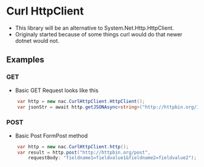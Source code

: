 # Curl HttpClient

+ This library will be an alternative to System.Net.Http.HttpClient.
+ Originaly started because of some things curl would do that newer dotnet would not.

## Examples

### GET
+ Basic GET Request looks like this
```c#
    var http = new nac.CurlHttpClient.HttpClient();
    var jsonStr = await http.getJSONAsync<string>("http://httpbin.org/ip");
```

### POST
+ Basic Post FormPost method
```c#
    var http = new nac.CurlHttpClient.http();
    var result = http.post("http://httpbin.org/post",
        requestBody: "fieldname1=fieldvalue1&fieldname2=fieldvalue2");
```